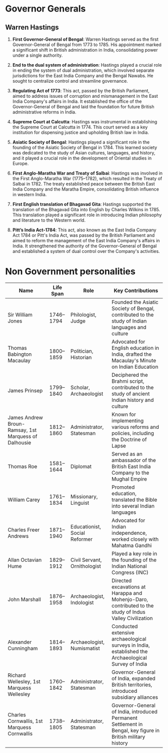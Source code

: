 # Governor Generals

## Warren Hastings
1. **First Governor-General of Bengal**: Warren Hastings served as the first Governor-General of Bengal from 1773 to 1785. His appointment marked a significant shift in British administration in India, consolidating power under a single authority.
    
2. **End to the dual system of administration**: Hastings played a crucial role in ending the system of dual administration, which involved separate jurisdictions for the East India Company and the Bengal Nawabs. He sought to centralize control and streamline governance.
    
3. **Regulating Act of 1773**: This act, passed by the British Parliament, aimed to address issues of corruption and mismanagement in the East India Company's affairs in India. It established the office of the Governor-General of Bengal and laid the foundation for future British administrative reforms in India.
    
4. **Supreme Court at Calcutta**: Hastings was instrumental in establishing the Supreme Court at Calcutta in 1774. This court served as a key institution for dispensing justice and upholding British law in India.
    
5. **Asiatic Society of Bengal**: Hastings played a significant role in the founding of the Asiatic Society of Bengal in 1784. This learned society was dedicated to the study of Asian cultures, languages, and history, and it played a crucial role in the development of Oriental studies in Europe.
    
6. **First Anglo-Maratha War and Treaty of Salbai**: Hastings was involved in the First Anglo-Maratha War (1775–1782), which resulted in the Treaty of Salbai in 1782. The treaty established peace between the British East India Company and the Maratha Empire, consolidating British influence in western India.
    
7. **First English translation of Bhagavad Gita**: Hastings supported the translation of the Bhagavad Gita into English by Charles Wilkins in 1785. This translation played a significant role in introducing Indian philosophy and literature to the Western world.
    
8. **Pitt’s India Act-1784**: This act, also known as the East India Company Act 1784 or Pitt's India Act, was passed by the British Parliament and aimed to reform the management of the East India Company's affairs in India. It strengthened the authority of the Governor-General of Bengal and established a system of dual control over the Company's activities.
# Non Government personalities
| **Name** | **Life Span** | **Role** | **Key Contributions** |
| --- | --- | --- | --- |
| Sir William Jones | 1746–1794 | Philologist, Judge | Founded the Asiatic Society of Bengal, contributed to the study of Indian languages and culture |
| Thomas Babington Macaulay | 1800–1859 | Politician, Historian | Advocated for English education in India, drafted the Macaulay's Minute on Indian Education |
| James Prinsep | 1799–1840 | Scholar, Archaeologist | Deciphered the Brahmi script, contributed to the study of ancient Indian history and culture |
| James Andrew Broun-Ramsay, 1st Marquess of Dalhousie | 1812–1860 | Administrator, Statesman | Known for implementing various reforms and policies, including the Doctrine of Lapse |
| Thomas Roe | 1581–1644 | Diplomat | Served as an ambassador of the British East India Company to the Mughal Empire |
| William Carey | 1761–1834 | Missionary, Linguist | Promoted education, translated the Bible into several Indian languages |
| Charles Freer Andrews | 1871–1940 | Educationist, Social Reformer | Advocated for Indian independence, worked closely with Mahatma Gandhi |
| Allan Octavian Hume | 1829–1912 | Civil Servant, Ornithologist | Played a key role in the founding of the Indian National Congress (INC) |
| John Marshall | 1876–1958 | Archaeologist, Indologist | Directed excavations at Harappa and Mohenjo-Daro, contributed to the study of Indus Valley Civilization |
| Alexander Cunningham | 1814–1893 | Archaeologist, Numismatist | Conducted extensive archaeological surveys in India, established the Archaeological Survey of India |
| Richard Wellesley, 1st Marquess Wellesley | 1760–1842 | Administrator, Statesman | Governor-General of India, expanded British territories, introduced subsidiary alliances |
| Charles Cornwallis, 1st Marquess Cornwallis | 1738–1805 | Administrator, Statesman | Governor-General of India, introduced Permanent Settlement in Bengal, key figure in British military history |


